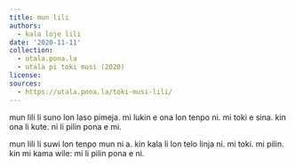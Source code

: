 ```yaml
---
title: mun lili
authors:
  - kala loje lili
date: '2020-11-11'
collection:
  - utala.pona.la
  - utala pi toki musi (2020)
license:
sources:
  - https://utala.pona.la/toki-musi-lili/
---
```


mun lili li suno lon laso pimeja.
mi lukin e ona lon tenpo ni.
mi toki e sina. kin ona li kute.
ni li pilin pona e mi.

mun lili li suwi lon tenpo mun ni a.
kin kala li lon telo linja ni.
mi toki. mi pilin. kin mi kama wile:
mi li pilin pona e ni.
